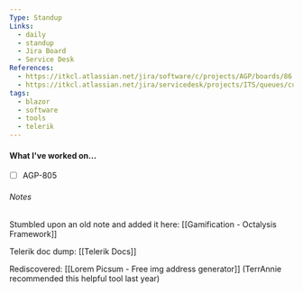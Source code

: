 ```yaml
---
Type: Standup
Links:
  - daily
  - standup
  - Jira Board
  - Service Desk
References:
  - https://itkcl.atlassian.net/jira/software/c/projects/AGP/boards/86
  - https://itkcl.atlassian.net/jira/servicedesk/projects/ITS/queues/custom/220
tags:
  - blazor
  - software
  - tools
  - telerik
---
```

#### What I've worked on...
- [ ] AGP-805

###### Notes

Stumbled upon an old note and added it here: [[Gamification - Octalysis Framework]]

Telerik doc dump: [[Telerik Docs]]

Rediscovered: [[Lorem Picsum - Free img address generator]] 
(TerrAnnie recommended this helpful tool last year)